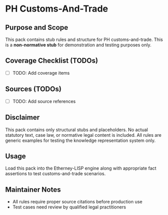 # PH Customs-And-Trade

## Purpose and Scope

This pack contains stub rules and structure for PH customs-and-trade. This is a **non-normative stub** for demonstration and testing purposes only.

## Coverage Checklist (TODOs)

- [ ] TODO: Add coverage items

## Sources (TODOs)

- [ ] TODO: Add source references

## Disclaimer

This pack contains only structural stubs and placeholders. No actual statutory text, case law, or normative legal content is included. All rules are generic examples for testing the knowledge representation system only.

## Usage

Load this pack into the Etherney-LISP engine along with appropriate fact assertions to test customs-and-trade scenarios.

## Maintainer Notes

- All rules require proper source citations before production use
- Test cases need review by qualified legal practitioners
